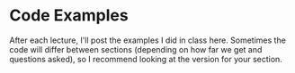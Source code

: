 # Code Examples

After each lecture, I'll post the examples I did in class here.
Sometimes the code will differ between sections (depending on how far
we get and questions asked), so I recommend looking at the version for
your section.
